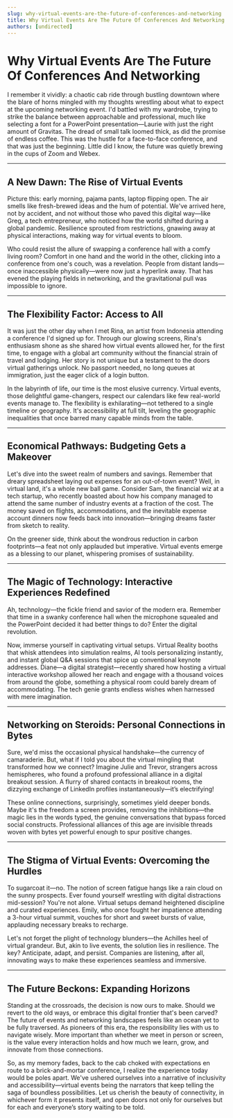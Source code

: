 ```yaml
---
slug: why-virtual-events-are-the-future-of-conferences-and-networking
title: Why Virtual Events Are The Future Of Conferences And Networking
authors: [undirected]
---
```



# Why Virtual Events Are The Future Of Conferences And Networking

I remember it vividly: a chaotic cab ride through bustling downtown where the blare of horns mingled with my thoughts wrestling about what to expect at the upcoming networking event. I'd battled with my wardrobe, trying to strike the balance between approachable and professional, much like selecting a font for a PowerPoint presentation—Laurie with just the right amount of Gravitas. The dread of small talk loomed thick, as did the promise of endless coffee. This was the hustle for a face-to-face conference, and that was just the beginning. Little did I know, the future was quietly brewing in the cups of Zoom and Webex.

---

## A New Dawn: The Rise of Virtual Events

Picture this: early morning, pajama pants, laptop flipping open. The air smells like fresh-brewed ideas and the hum of potential. We've arrived here, not by accident, and not without those who paved this digital way—like Greg, a tech entrepreneur, who noticed how the world shifted during a global pandemic. Resilience sprouted from restrictions, gnawing away at physical interactions, making way for virtual events to bloom.

Who could resist the allure of swapping a conference hall with a comfy living room? Comfort in one hand and the world in the other, clicking into a conference from one's couch, was a revelation. People from distant lands—once inaccessible physically—were now just a hyperlink away. That has evened the playing fields in networking, and the gravitational pull was impossible to ignore.

---

## The Flexibility Factor: Access to All

It was just the other day when I met Rina, an artist from Indonesia attending a conference I'd signed up for. Through our glowing screens, Rina's enthusiasm shone as she shared how virtual events allowed her, for the first time, to engage with a global art community without the financial strain of travel and lodging. Her story is not unique but a testament to the doors virtual gatherings unlock. No passport needed, no long queues at immigration, just the eager click of a login button.

In the labyrinth of life, our time is the most elusive currency. Virtual events, those delightful game-changers, respect our calendars like few real-world events manage to. The flexibility is exhilarating—not tethered to a single timeline or geography. It's accessibility at full tilt, leveling the geographic inequalities that once barred many capable minds from the table.

---

## Economical Pathways: Budgeting Gets a Makeover

Let's dive into the sweet realm of numbers and savings. Remember that dreary spreadsheet laying out expenses for an out-of-town event? Well, in virtual land, it's a whole new ball game. Consider Sam, the financial wiz at a tech startup, who recently boasted about how his company managed to attend the same number of industry events at a fraction of the cost. The money saved on flights, accommodations, and the inevitable expense account dinners now feeds back into innovation—bringing dreams faster from sketch to reality.

On the greener side, think about the wondrous reduction in carbon footprints—a feat not only applauded but imperative. Virtual events emerge as a blessing to our planet, whispering promises of sustainability. 

---

## The Magic of Technology: Interactive Experiences Redefined

Ah, technology—the fickle friend and savior of the modern era. Remember that time in a swanky conference hall when the microphone squealed and the PowerPoint decided it had better things to do? Enter the digital revolution.

Now, immerse yourself in captivating virtual setups. Virtual Reality booths that whisk attendees into simulation realms, AI tools personalizing instantly, and instant global Q&A sessions that spice up conventional keynote addresses. Diane—a digital strategist—recently shared how hosting a virtual interactive workshop allowed her reach and engage with a thousand voices from around the globe, something a physical room could barely dream of accommodating. The tech genie grants endless wishes when harnessed with mere imagination.

---

## Networking on Steroids: Personal Connections in Bytes

Sure, we'd miss the occasional physical handshake—the currency of camaraderie. But, what if I told you about the virtual mingling that transformed how we connect? Imagine Julie and Trevor, strangers across hemispheres, who found a profound professional alliance in a digital breakout session. A flurry of shared contacts in breakout rooms, the dizzying exchange of LinkedIn profiles instantaneously—it’s electrifying! 

These online connections, surprisingly, sometimes yield deeper bonds. Maybe it's the freedom a screen provides, removing the inhibitions—the magic lies in the words typed, the genuine conversations that bypass forced social constructs. Professional alliances of this age are invisible threads woven with bytes yet powerful enough to spur positive changes.

---

## The Stigma of Virtual Events: Overcoming the Hurdles

To sugarcoat it—no. The notion of screen fatigue hangs like a rain cloud on the sunny prospects. Ever found yourself wrestling with digital distractions mid-session? You're not alone. Virtual setups demand heightened discipline and curated experiences. Emily, who once fought her impatience attending a 3-hour virtual summit, vouches for short and sweet bursts of value, applauding necessary breaks to recharge.

Let's not forget the plight of technology blunders—the Achilles heel of virtual grandeur. But, akin to live events, the solution lies in resilience. The key? Anticipate, adapt, and persist. Companies are listening, after all, innovating ways to make these experiences seamless and immersive.

---

## The Future Beckons: Expanding Horizons

Standing at the crossroads, the decision is now ours to make. Should we revert to the old ways, or embrace this digital frontier that's been carved? The future of events and networking landscapes feels like an ocean yet to be fully traversed. As pioneers of this era, the responsibility lies with us to navigate wisely. More important than whether we meet in person or screen, is the value every interaction holds and how much we learn, grow, and innovate from those connections.

So, as my memory fades, back to the cab choked with expectations en route to a brick-and-mortar conference, I realize the experience today would be poles apart. We've ushered ourselves into a narrative of inclusivity and accessibility—virtual events being the narrators that keep telling the saga of boundless possibilities. Let us cherish the beauty of connectivity, in whichever form it presents itself, and open doors not only for ourselves but for each and everyone’s story waiting to be told.